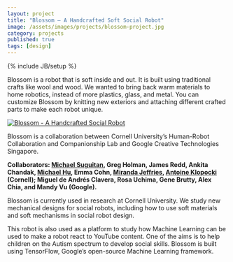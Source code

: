 ```yaml
---
layout: project
title: "Blossom – A Handcrafted Soft Social Robot"
image: /assets/images/projects/blossom-project.jpg
category: projects
published: true
tags: [design]
---
```

{% include JB/setup %}

Blossom is a robot that is soft inside and out. It is built using traditional crafts like wool and wood. We wanted to bring back warm materials to home robotics, instead of more plastics, glass, and metal. You can customize Blossom by knitting new exteriors and attaching different crafted parts to make each robot unique.

[![Blossom - A Handcrafted Social Robot](http://img.youtube.com/vi/okFoKJK_N3w/0.jpg)](http://www.youtube.com/watch?v=okFoKJK_N3w "Blossom - A Handcrafted Social Robot")

Blossom is a collaboration between Cornell University’s Human-Robot Collaboration and Companionship Lab and Google Creative Technologies Singapore. 

**Collaborators: [Michael Suguitan](http://hrc2.io/people/michael-suguitan), Greg Holman, James Redd, Ankita Chandak, [Michael Hu](http://hrc2.io/people/michael-hu), Emma Cohn, [Miranda Jeffries](http://hrc2.io/people/miranda-jeffreys), [Antoine Klopocki](http://hrc2.io/people/antoine-klopocki) (Cornell); Miguel de Andrés Clavera, Rosa Uchima, Gene Brutty, Alex Chia, and Mandy Vu (Google).**

Blossom is currently used in research at Cornell University. We study new mechanical designs for social robots, including how to use soft materials and soft mechanisms in social robot design.

This robot is also used as a platform to study how Machine Learning can be used to make a robot react to YouTube content. One of the aims is to help children on the Autism spectrum to develop social skills. Blossom is built using TensorFlow, Google’s open-source Machine Learning framework.

